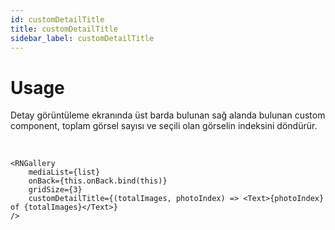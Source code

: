 ```yaml
---
id: customDetailTitle
title: customDetailTitle
sidebar_label: customDetailTitle
---
```


# Usage
Detay görüntüleme ekranında üst barda bulunan sağ alanda bulunan custom component, toplam görsel sayısı ve seçili olan görselin indeksini döndürür.

<br/>

```
<RNGallery
	mediaList={list}
	onBack={this.onBack.bind(this)}
	gridSize={3}
	customDetailTitle={(totalImages, photoIndex) => <Text>{photoIndex} of {totalImages}</Text>}
/>

```
